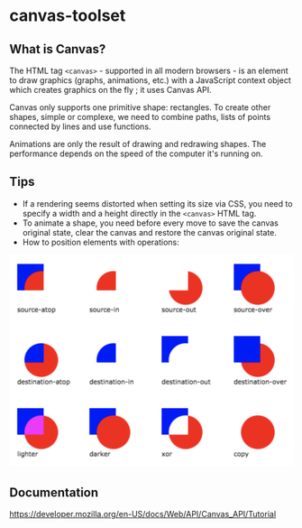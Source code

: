 # canvas-toolset

## What is Canvas?

The HTML tag ```<canvas>``` - supported in all modern browsers - is an element to draw graphics (graphs, animations, etc.) with a JavaScript context object which creates graphics on the fly ; it uses Canvas API.

Canvas only supports one primitive shape: rectangles. To create other shapes, simple or complexe, we need to combine paths, lists of points connected by lines and use functions.

Animations are only the result of drawing and redrawing shapes. The performance depends on the speed of the computer it's running on.

## Tips

- If a rendering seems distorted when setting its size via CSS, you need to specify a width and a height directly in the ```<canvas>``` HTML tag.
- To animate a shape, you need before every move to save the canvas original state, clear the canvas and restore the canvas original state.
- How to position elements with operations:

![alt text](Operations.png)


## Documentation

https://developer.mozilla.org/en-US/docs/Web/API/Canvas_API/Tutorial 
